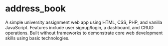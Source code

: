 # address_book
A simple university assignment web app using HTML, CSS, PHP, and vanilla JavaScript. Features include user signup/login, a dashboard, and CRUD operations. Built without frameworks to demonstrate core web development skills using basic technologies.

